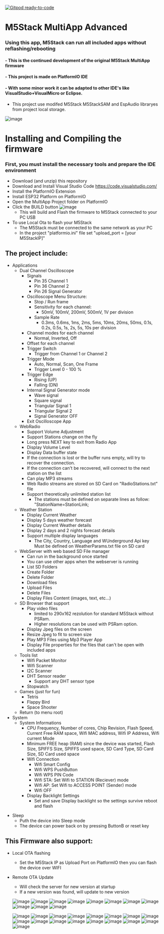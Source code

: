 [![Gitpod ready-to-code](https://img.shields.io/badge/Gitpod-ready--to--code-blue?logo=gitpod)](https://gitpod.io/#https://github.com/botofancalin/M5Stack-MultiApp-Advanced)

# M5Stack MultiApp Advanced

  ### Using this app, M5Stack can run all included apps without reflashing/rebooting
   #### - This is the continued development of the original M5Stack MultiApp firmware
   #### - This project is made on PlatformIO IDE
   #### - With some minor work it can be adapted to other IDE's like VisualStudio+VisualMicro or Eclipse.

- This project use modifed M5Stack M5StackSAM and EspAudio libraryes from project local storage.

![image](MultiAppImgs/Apps.jpg)
  
# Installing and Compiling the firmware
### First, you must install the necessary tools and prepare the IDE environment
- Download (and unzip) this repository
- Download and Install Visual Studio Code https://code.visualstudio.com/
- Install the PlatformIO Extension
- Install ESP32 Platform on PlatformIO
- Open the MultiApp Project folder on PlatformIO
- Click the BUILD button ![image](MultiAppImgs/BuildandFlash.jpg)
  + This will build and Flash the firmware to M5Stack connected to your PC USB
- To use Local Ota to flash your M5Stack
  + The M5Stack must be connected to the same network as your PC
  + In the project "platformio.ini" file set "upload_port = [your M5StackIP]"

## The project include:
- Applications
	+ Dual Channel Oscilloscope
		+ Signals
			+ Pin 35 Channel 1
			+ Pin 36 Channel 2
			+ Pin 26 Signal Generator
		+ Oscilloscope Menu Structure:
			+ Stop / Run frame
			+ Sensitivity for each channel:
				+ 50mV, 100mV, 200mV, 500mV, 1V per division
			+ Sample Rate
				+ 0.3ms, 0.6ms, 1ms, 2ms, 5ms, 10ms, 20ms, 50ms, 0.1s, 0.2s, 0.5s, 1s, 2s, 5s, 10s per division
		+ Channel modes for each channel
      		+ Normal, Inverted, Off
		+ Offset for each channel
		+ Trigger Switch
			+ Trigger from Channel 1 or Channel 2
		+ Trigger Mode
			+ Auto, Normal, Scan, One Frame
			+ Trigger Level 0 - 100 %
		+ Trigger Edge
			+ Rising (UP)
			+ Falling (DN)
		+ Internal Signal Generator mode
			+ Wave signal
			+ Square signal
			+ Triangular Signal 1
			+ Triangular Signal 2
			+ Signal Generator OFF
		+ Exit Oscilloscope App
    + WebRadio
      + Support Volume Adjustment
      + Support Stations change on the fly
      + Long press NEXT key to exit from Radio App
      + Display Volume Level
      + Display Data buffer state
      + If the connection is lost or the buffer runs empty, will try to recover the connection. 
      + If the connection can't be recovered, will connect to the next station on the list
      + Can play MP3 streams
      + Web Radio streams are stored on SD Card on "RadioStations.txt" file
      + Support theoretically unlimited station list
          + The stations must be defined on separate lines as follow: "StationName=StationLink;  
    + Weather Station
      + Display Current Weather
      + Display 5 days weather forecast
      + Display Current Weather details
      + Display 2 days and 2 nights forecast details
      + Support multiple display languages
        + The City, Country, Language and WUnderground Api key
        Must be defined on WeatherParams.txt file on SD card
    + WebServer with web based SD File manager
      + Can run in the background once started
      + You can use other apps when the webserver is running
      + List SD Folders
      + Create Folder
      + Delete Folder
      + Download files
      + Upload Files
      + Delete Files
      + Display Files Content (images, text, etc...)
    - SD Browser that support
      + Play video files 
          + limited to 290x162 rezolution for standard M5Stack without PSRam. 
          + Higher resolutions can be used with PSRam option.
      + Display Jpeg files on the screen
      + Resize Jpeg to fit to screen size
      + Play MP3 Files using Mp3 Player App
      + Display File properties for the files that can't be open with included apps
    - Tools list
      + Wifi Packet Monitor
      + Wifi Scanner
      + I2C Scanner
      + DHT Sensor reader
        + Support any DHT sensor type
      - Stopwatch
    - Games (just for fun)
      + Tetris
      + Flappy Bird
      + Space Shooter
  - Return (to menu root)
- System
  + System Informations
    + CPU Frequency, Number of cores, Chip Revision, Flash Speed, Current Free RAM space, Wifi MAC address, Wifi IP Address, Wifi current Mode
    + Minimum FREE heap (RAM) since the device was started, Flash Size, SPIFFS Size, SPIFFS used space, SD Card Type, SD Card Size, SD Card used space
	+ Wifi Connection
		+ Wifi Smart Config
		+ Wifi WPS PushButton
		+ Wifi WPS PIN Code
		+ Wifi STA: Set Wifi to STATION (Reciever) mode
		+ Wifi AP: Set Wifi to ACCESS POINT (Sender) mode
		+ Wifi OFF
	+ Display Backlight Settings
		+ Set and save Display backlight so the settings survive reboot and flash
+ Sleep
	+ Puth the device into Sleep mode
	+ The device can power back on by pressing ButtonB or reset key
  
## This Firmware also support:
+ Local OTA flashing
	+ Set the M5Stack IP as Upload Port on PlatformIO then you can flash the device over WIFI
+ Remote OTA Update
	+ Will check the server for new version at startup
	+ If a new version was found, will update to new version
  
  ![image](MultiAppImgs/Oscilloscope.jpg)
  ![image](MultiAppImgs/WebRadio.jpg)
  ![image](MultiAppImgs/Weather1.jpg)
  ![image](MultiAppImgs/WebServer.jpg)
  ![image](MultiAppImgs/SdBrowser.jpg)
  ![image](MultiAppImgs/Tools.jpg)
  ![image](MultiAppImgs/Games.jpg)
  ![image](MultiAppImgs/System.jpg)
  ![image](MultiAppImgs/Wifi.jpg)
  ![image](MultiAppImgs/BackLight.jpg)
  ![image](MultiAppImgs/Sleep.jpg)
   
  ![image](MultiAppImgs/Wave.jpg) 
  ![image](MultiAppImgs/Square.jpg) 
  ![image](MultiAppImgs/Saw1.jpg) 
  ![image](MultiAppImgs/Saw2.jpg)
  ![image](MultiAppImgs/RadioRun.jpg)
  ![image](MultiAppImgs/WebServerRun.jpg)
  ![image](MultiAppImgs/JpgShow.jpg)
  ![image](MultiAppImgs/Mp3Player.jpg) 
  ![image](MultiAppImgs/PacketMonitor.jpg)
  ![image](MultiAppImgs/Dht.jpg)
  ![image](MultiAppImgs/SpaceShooter.jpg)
  ![image](MultiAppImgs/FlappyBird.jpg)
  ![image](MultiAppImgs/Sysinfo1.jpg)
  ![image](MultiAppImgs/Sysinfo2.jpg)
  ![image](MultiAppImgs/WifiOptions.jpg)
  ![image](MultiAppImgs/LocalOta.jpg)
  ![image](MultiAppImgs/ServerOta.jpg)
